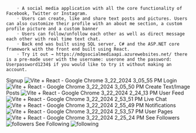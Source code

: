         ◦ A social media application with all the core functionality of Facebook, Twitter or Instagram.
        ◦ Users can create, like and share text posts and pictures. Users can also customize their profile with an about me section, a custom profile picture and a custom banner
        ◦ Users can follow/unfollow each other as well as direct message each other with real time text chat.
        ◦ Back end was built using SQL server, C# and the ASP.NET core framework with the front end built using React.
        ◦ Try it out → https://mdgsocialmediaapi.azurewebsites.net/ there is a pre-made user with the username: userone and the password: Userpassword1234$ if you would like to try it without making an account. 

Signup ![Vite + React - Google Chrome 3_22_2024 3_05_55 PM](https://github.com/MatthewGsell/SocialMedia/assets/122045067/66de1340-6cde-41c8-a736-bdac6195f60a)
Login ![Vite + React - Google Chrome 3_22_2024 3_05_50 PM](https://github.com/MatthewGsell/SocialMedia/assets/122045067/d106f848-f830-40e5-8c17-8c51274fe9fa)
Create Text/Image Posts ![Vite + React - Google Chrome 3_22_2024 2_24_13 PM](https://github.com/MatthewGsell/SocialMedia/assets/122045067/b828344e-e106-4cca-8378-c0706b2dbc1c)
User Feed ![Vite + React - Google Chrome 3_22_2024 2_53_51 PM](https://github.com/MatthewGsell/SocialMedia/assets/122045067/81fbbed1-9013-47d2-ac70-41c8fa3d69ac)
Live Chat ![Vite + React - Google Chrome 3_22_2024 2_55_49 PM](https://github.com/MatthewGsell/SocialMedia/assets/122045067/63ba0a15-db19-4472-9c52-d6fee753051d)
Notifications ![Vite + React - Google Chrome 3_22_2024 2_53_57 PM](https://github.com/MatthewGsell/SocialMedia/assets/122045067/3e8d1552-91c6-49d1-8213-809c8d71b53a)
User Pages ![Vite + React - Google Chrome 3_22_2024 2_25_24 PM](https://github.com/MatthewGsell/SocialMedia/assets/122045067/ed3ec2e1-00b7-4438-b7cb-f73e2c0dda00)
See Followers ![followers](https://github.com/MatthewGsell/SocialMedia/assets/122045067/46e31b27-824c-42ce-ab9d-f4812daf2646)
See Following ![following](https://github.com/MatthewGsell/SocialMedia/assets/122045067/662d9d09-f093-4ba6-ba87-09eb00be3a33)

